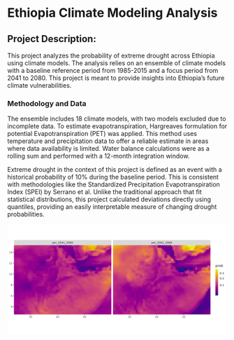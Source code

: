 # Ethiopia Climate Modeling Analysis

## Project Description:

This project analyzes the probability of extreme drought across Ethiopia
using climate models. The analysis relies on an ensemble of climate
models with a baseline reference period from 1985-2015 and a focus
period from 2041 to 2080. This project is meant to provide insights into
Ethiopia’s future climate vulnerabilities.

### Methodology and Data

The ensemble includes 18 climate models, with two models excluded due to
incomplete data. To estimate evapotranspiration, Hargreaves formulation
for potential Evapotranspiration (PET) was applied. This method uses
temperature and precipitation data to offer a reliable estimate in areas
where data availability is limited. Water balance calculations were as a
rolling sum and performed with a 12-month integration window.

Extreme drought in the context of this project is defined as an event
with a historical probability of 10% during the baseline period. This is
consistent with methodologies like the Standardized Precipitation
Evapotranspiration Index (SPEI) by Serrano et al. Unlike the traditional
approach that fit statistical distributions, this project calculated
deviations directly using quantiles, providing an easily interpretable
measure of changing drought probabilities.

![Probability of Extreme Drought](figures/prob_extr_drought_plot.png)
